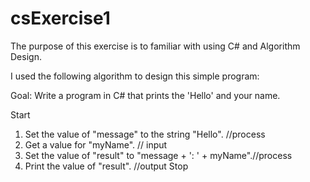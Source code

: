 # csExercise1
The purpose of this exercise is to familiar with using C# and Algorithm Design.

I used the following algorithm to design this simple program:

Goal: Write a program in C# that prints the 'Hello' and your name.

Start
1) Set the value of "message" to the string "Hello". //process
2) Get a value for "myName". // input
3) Set the value of "result" to "message + ': ' + myName".//process
4) Print the value of "result". //output
Stop
